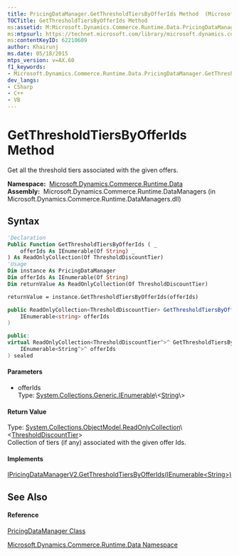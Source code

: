 ```yaml
---
title: PricingDataManager.GetThresholdTiersByOfferIds Method  (Microsoft.Dynamics.Commerce.Runtime.Data)
TOCTitle: GetThresholdTiersByOfferIds Method
ms:assetid: M:Microsoft.Dynamics.Commerce.Runtime.Data.PricingDataManager.GetThresholdTiersByOfferIds(System.Collections.Generic.IEnumerable{System.String})
ms:mtpsurl: https://technet.microsoft.com/library/microsoft.dynamics.commerce.runtime.data.pricingdatamanager.getthresholdtiersbyofferids(v=AX.60)
ms:contentKeyID: 62210609
author: Khairunj
ms.date: 05/18/2015
mtps_version: v=AX.60
f1_keywords:
- Microsoft.Dynamics.Commerce.Runtime.Data.PricingDataManager.GetThresholdTiersByOfferIds
dev_langs:
- CSharp
- C++
- VB
---
```


# GetThresholdTiersByOfferIds Method

Get all the threshold tiers associated with the given offers.

**Namespace:**  [Microsoft.Dynamics.Commerce.Runtime.Data](microsoft-dynamics-commerce-runtime-data-namespace.md)  
**Assembly:**  Microsoft.Dynamics.Commerce.Runtime.DataManagers (in Microsoft.Dynamics.Commerce.Runtime.DataManagers.dll)

## Syntax

``` vb
'Declaration
Public Function GetThresholdTiersByOfferIds ( _
    offerIds As IEnumerable(Of String) _
) As ReadOnlyCollection(Of ThresholdDiscountTier)
'Usage
Dim instance As PricingDataManager
Dim offerIds As IEnumerable(Of String)
Dim returnValue As ReadOnlyCollection(Of ThresholdDiscountTier)

returnValue = instance.GetThresholdTiersByOfferIds(offerIds)
```

``` csharp
public ReadOnlyCollection<ThresholdDiscountTier> GetThresholdTiersByOfferIds(
    IEnumerable<string> offerIds
)
```

``` c++
public:
virtual ReadOnlyCollection<ThresholdDiscountTier^>^ GetThresholdTiersByOfferIds(
    IEnumerable<String^>^ offerIds
) sealed
```

#### Parameters

  - offerIds  
    Type: [System.Collections.Generic.IEnumerable](https://technet.microsoft.com/library/9eekhta0\(v=ax.60\))\<[String](https://technet.microsoft.com/library/s1wwdcbf\(v=ax.60\))\>  

#### Return Value

Type: [System.Collections.ObjectModel.ReadOnlyCollection](https://technet.microsoft.com/library/ms132474\(v=ax.60\))\<[ThresholdDiscountTier](thresholddiscounttier-class-microsoft-dynamics-commerce-runtime-datamodel.md)\>  
Collection of tiers (if any) associated with the given offer Ids.  

#### Implements

[IPricingDataManagerV2.GetThresholdTiersByOfferIds(IEnumerable\<String\>)](ipricingdatamanagerv2-getthresholdtiersbyofferids-method-microsoft-dynamics-commerce-runtime-data.md)  

## See Also

#### Reference

[PricingDataManager Class](pricingdatamanager-class-microsoft-dynamics-commerce-runtime-data.md)

[Microsoft.Dynamics.Commerce.Runtime.Data Namespace](microsoft-dynamics-commerce-runtime-data-namespace.md)

